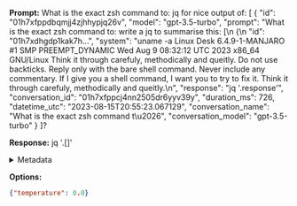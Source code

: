 **Prompt:**
What is the exact zsh command to: jq for nice output of: [
  {
    "id": "01h7xfppdbqmjj4zjhhypjq26v",
    "model": "gpt-3.5-turbo",
    "prompt": "What is the exact zsh command to: write a jq to summarise this: [\n  {\n    \"id\": \"01h7xdhgdp1kak7h...",
    "system": "uname -a Linux Desk 6.4.9-1-MANJARO #1 SMP PREEMPT_DYNAMIC Wed Aug  9 08:32:12 UTC 2023 x86_64 GNU/Linux Think it through carefuly, methodically and queitly. Do not use backticks. Reply only with the bare shell command. Never include any commentary. If I give you a shell command, I want you to try to fix it. Think it through carefuly, methodically and queitly.\n",
    "response": "jq '.response'",
    "conversation_id": "01h7xfppcj4nn2505dr6yyv39y",
    "duration_ms": 726,
    "datetime_utc": "2023-08-15T20:55:23.067129",
    "conversation_name": "What is the exact zsh command t\u2026",
    "conversation_model": "gpt-3.5-turbo"
  }
]?

**Response:**
jq '.[]'

<details><summary>Metadata</summary>

- Duration: 626 ms
- Datetime: 2023-08-15T21:01:42.215364
- Model: gpt-3.5-turbo-0613

</details>

**Options:**
```json
{"temperature": 0.0}
```

